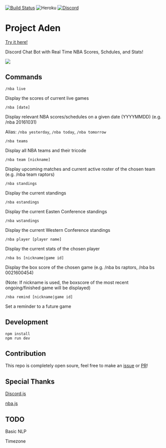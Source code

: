 [![Build Status](https://travis-ci.org/chewong/Aden.svg?branch=master)](https://travis-ci.org/chewong/Aden)
![Heroku](https://camo.githubusercontent.com/8b13ffa419f97fb10bcac89231a26f1a43e43b58/687474703a2f2f6865726f6b752d62616467652e6865726f6b756170702e636f6d2f3f6170703d616e67756c61726a732d63727970746f267374796c653d666c6174267376673d3126726f6f743d696e6465782e68746d6c)
[![Discord](https://discordapp.com/api/guilds/196084053936439297/widget.png)]()

# Project Aden

[Try it here!](https://discordapp.com/oauth2/authorize?&client_id=260981903132327936&scope=bot)

Discord Chat Bot with Real Time NBA Scores, Schdules, and Stats!

![](https://zippy.gfycat.com/MemorableRectangularAgouti.gif)

## Commands
```/nba live```

Display the scores of current live games

```/nba [date]```

Display relevant NBA scores/schedules on a given date (YYYYMMDD) (e.g. /nba 20161031)

Alias: ```/nba yesterday```, ```/nba today```, ```/nba tomorrow```

```/nba teams```

Display all NBA teams and their tricode

```/nba team [nickname]```

Display upcoming matches and current active roster of the chosen team (e.g. /nba team raptors)

```/nba standings```

Display the current standings

```/nba estandings```

Display the current Easten Conference standings

```/nba wstandings```

Display the current Western Conference standings

```/nba player [player name]```

Display the current stats of the chosen player

```/nba bs [nickname|game id]```

Display the box score of the chosen game (e.g. /nba bs raptors, /nba bs 0021600454)

(Note: If nickname is used, the boxscore of the most recent ongoing/finished game will be displayed)

```/nba remind [nickname|game id]```

Set a reminder to a future game

## Development
```
npm install
npm run dev
```
## Contribution
This repo is completely open soure, feel free to make an [issue](https://github.com/chewong/Aden/issues) or [PR](https://github.com/chewong/Aden/pulls)!

## Special Thanks
[Discord.js](https://discord.js.org/)

[nba.js](https://github.com/kshvmdn/nba.js)

## TODO
Basic NLP

Timezone
